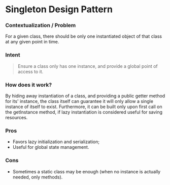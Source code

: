 # Singleton Design Pattern

### Contextualization / Problem

For a given class, there should be only one instantiated object of that class at any given point in time.

### Intent

> Ensure a class only has one instance, and provide a global point of access to it.

### How does it work?

By hiding away instantiation of a class, and providing a public getter method for its' instance, the class itself can guarantee it will only allow a single instance of itself to exist. Furthermore, it can be built only upon first call on the getInstance method, if lazy instantiation is considered useful for saving resources.

### Pros

- Favors lazy initialization and serialization;
- Useful for global state management.

### Cons

- Sometimes a static class may be enough (when no instance is actually needed, only methods).
